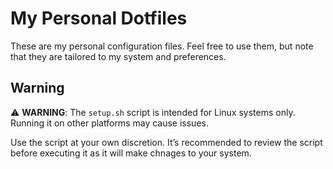 # My Personal Dotfiles

These are my personal configuration files. Feel free to use them, but note that they are tailored to my system and preferences.

## Warning

⚠️ **WARNING**: The `setup.sh` script is intended for Linux systems only. Running it on other platforms may cause issues.

Use the script at your own discretion. It’s recommended to review the script before executing it as it will make chnages to your system.
